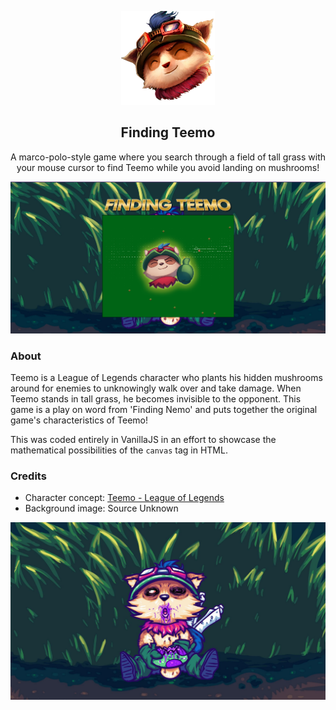 <p align="center">
    <img src="imgs/teemo-head.png" width="150"/>
    <h2 align="center">Finding Teemo</h2>
    <p align="center">A marco-polo-style game where you search through a field of tall grass with your mouse cursor to find Teemo while you avoid landing on mushrooms!</p>
    <img src="imgs/finding_teemo.png"/>
</p>


### About

Teemo is a League of Legends character who plants his hidden mushrooms around for enemies to unknowingly walk over and take damage. When Teemo stands in tall grass, he becomes invisible to the opponent. This game is a play on word from 'Finding Nemo' and puts together the original game's characteristics of Teemo!

This was coded entirely in VanillaJS in an effort to showcase the mathematical possibilities of the <code>canvas</code> tag in HTML.

### Credits

- Character concept: [Teemo - League of Legends](https://leagueoflegends.fandom.com/wiki/Teemo/LoL)
- Background image: Source Unknown
<img src="imgs/background.jpeg" />

